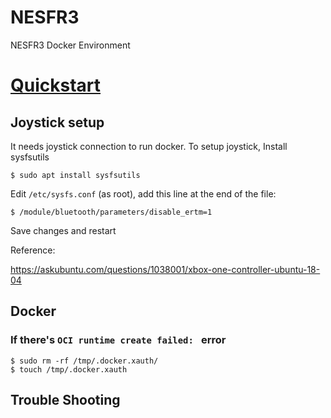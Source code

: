 # NESFR3
NESFR3 Docker Environment

# [Quickstart]

[Quickstart]: https://github.com/wom-ai/nesfr3_workspace/wiki/Quickstart

## Joystick setup
It needs joystick connection to run docker.
To setup joystick,
Install sysfsutils
```
$ sudo apt install sysfsutils
```
Edit `/etc/sysfs.conf` (as root), add this line at the end of the file:
```
$ /module/bluetooth/parameters/disable_ertm=1
```
Save changes and restart

Reference:

https://askubuntu.com/questions/1038001/xbox-one-controller-ubuntu-18-04

## Docker
### If there's `OCI runtime create failed: ` error
```
$ sudo rm -rf /tmp/.docker.xauth/
$ touch /tmp/.docker.xauth
```

## Trouble Shooting


